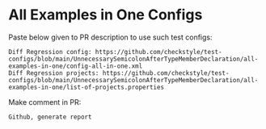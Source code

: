 # All Examples in One Configs
Paste below given to PR description to use such test configs:
```
Diff Regression config: https://github.com/checkstyle/test-configs/blob/main/UnnecessarySemicolonAfterTypeMemberDeclaration/all-examples-in-one/config-all-in-one.xml
Diff Regression projects: https://github.com/checkstyle/test-configs/blob/main/UnnecessarySemicolonAfterTypeMemberDeclaration/all-examples-in-one/list-of-projects.properties
```
Make comment in PR:
```
Github, generate report
```
